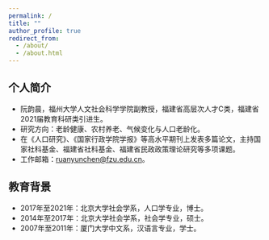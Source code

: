 ```yaml
---
permalink: /
title: ""
author_profile: true
redirect_from: 
  - /about/
  - /about.html
---
```


## 个人简介
- 阮韵晨，福州大学人文社会科学学院副教授，福建省高层次人才C类，福建省2021届教育科研类引进生。
- 研究方向：老龄健康、农村养老、气候变化与人口老龄化。
- 在《人口研究》、《国家行政学院学报》等高水平期刊上发表多篇论文，主持国家社科基金、福建省社科基金、福建省民政政策理论研究等多项课题。
- 工作邮箱：ruanyunchen@fzu.edu.cn。

## 教育背景
- 2017年至2021年：北京大学社会学系，人口学专业，博士。
- 2014年至2017年：北京大学社会学系，社会学专业，硕士。
- 2007年至2011年：厦门大学中文系，汉语言专业，学士。
